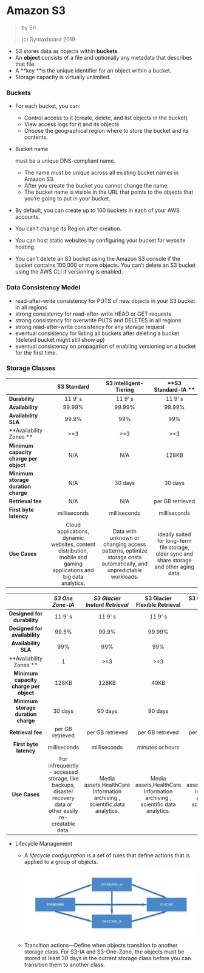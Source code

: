 # Amazon S3

> by Sri
> 
> (c) Syntaxboard 2019

- S3 stores data as objects within **buckets**.
- An **object** consists of a file and optionally any metadata that describes that file.
- A **key **is the unique identifier for an object within a bucket.
- Storage capacity is virtually unlimited.

### **Buckets**

- For each bucket, you can:
  
  - Control access to it (create, delete, and list objects in the bucket)
  - View access logs for it and its objects
  - Choose the geographical region where to store the bucket and its contents.

- Bucket name 
  
  must be a unique DNS-compliant name.
  
  - The name must be unique across all existing bucket names in Amazon S3.
  - After you create the bucket you cannot change the name.
  - The bucket name is visible in the URL that points to the objects that you’re going to put in your bucket.

- By default, you can create up to 100 buckets in each of your AWS accounts.

- You can’t change its Region after creation.

- You can host static websites by configuring your bucket for website hosting.

- You can’t delete an S3 bucket using the Amazon S3 console if the bucket contains 100,000 or more objects. You can’t delete an S3 bucket using the AWS CLI if versioning is enabled.

### **Data Consistency Model**

- read-after-write consistency for PUTS of new objects in your S3 bucket in all regions
- strong consistency for read-after-write HEAD or GET requests
- strong consistency for overwrite PUTS and DELETES in all regions
- strong read-after-write consistency for any storage request
- eventual consistency for listing all buckets after deleting a bucket (deleted bucket might still show up)
- eventual consistency on propagation of enabling versioning on a bucket for the first time.

### **Storage Classes**

|                                        | **S3 Standard**                                                                                                    | **S3 intelligent-Tiering**                                                                                         | **S3 Standard-IA **                                                                           |
| -------------------------------------- |:------------------------------------------------------------------------------------------------------------------:|:------------------------------------------------------------------------------------------------------------------:|:---------------------------------------------------------------------------------------------:|
| **Durability**                         | 11 9’ s                                                                                                            | 11 9’ s                                                                                                            | 11 9’ s                                                                                       |
| **Availability**                       | 99.99%                                                                                                             | 99.99%                                                                                                             | 99.99%                                                                                        |
| **Availability SLA**                   | 99.9%                                                                                                              | 99%                                                                                                                | 99%                                                                                           |
| **Availability Zones **                | >=3                                                                                                                | >=3                                                                                                                | >=3                                                                                           |
| **Minimum capacity charge per object** | N/A                                                                                                                | N/A                                                                                                                | 128KB                                                                                         |
| **Minimum storage duration charge**    | N/A                                                                                                                | 30 days                                                                                                            | 30 days                                                                                       |
| **Retrieval fee**                      | N/A                                                                                                                | N/A                                                                                                                | per GB retrieved                                                                              |
| **First byte latency**                 | milliseconds                                                                                                       | milliseconds                                                                                                       | milliseconds                                                                                  |
| **Use Cases**                          | Cloud applications, dynamic websites, content distribution, mobile and gaming applications and big data analytics. | Data with unknown or changing access  patterns, optimize storage costs automatically, and unpredictable workloads. | ideally suited for long-term file storage, older sync and share storage and other aging data. |

|                                        | *S3 One Zone-IA*                                                                                             | *S3 Glacier Instant Retrieval*                                             | **S3 Glacier Flexible Retrieval**                                          | **S3 Glacier Deep Archive**                                                |
|:--------------------------------------:|:------------------------------------------------------------------------------------------------------------:|:--------------------------------------------------------------------------:|:--------------------------------------------------------------------------:|:--------------------------------------------------------------------------:|
| **Designed for durability**            | 11 9’ s                                                                                                      | 11 9’ s                                                                    | 11 9’ s                                                                    | 11 9’ s                                                                    |
| **Designed for availability**          | 99.5%                                                                                                        | 99.9%                                                                      | 99.99%                                                                     | 99.99%                                                                     |
| **Availability SLA**                   | 99%                                                                                                          | 99%                                                                        | 99%                                                                        | 99.9%                                                                      |
| **Availability Zones **                | 1                                                                                                            | >=3                                                                        | >=3                                                                        | >=3                                                                        |
| **Minimum capacity charge per object** | 128KB                                                                                                        | 128KB                                                                      | 40KB                                                                       | 40 KB                                                                      |
| **Minimum storage duration charge**    | 30 days                                                                                                      | 90 days                                                                    | 90 days                                                                    | 180 days                                                                   |
| **Retrieval fee**                      | per GB retrieved                                                                                             | per GB retrieved                                                           | per GB retrieved                                                           | per GB retrieved                                                           |
| **First byte latency**                 | milliseconds                                                                                                 | milliseconds                                                               | minutes or hours                                                           | hours                                                                      |
| **Use Cases**                          | For infrequently - accessed storage, like backups, disaster recovery data or other easily re-creatable data. | Media assets,HealthCare Information archiving , scientific data analytics. | Media assets,HealthCare Information archiving , scientific data analytics. | Media assets,HealthCare Information archiving , scientific data analytics. |

- Lifecycle Management
  
  - A *lifecycle configuration* is a set of rules that define actions that is applied to a group of objects.
    
    ![](lifecycle-management.jpg)
  
  - Transition actions—Define when objects transition to another storage class. For S3-IA and S3-One-Zone, the objects must be stored at least 30 days in the current storage class before you can transition them to another class.
